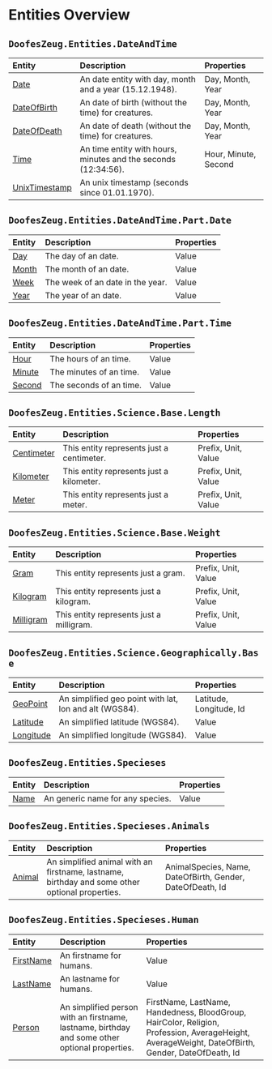 ﻿# Entities Overview


## `DoofesZeug.Entities.DateAndTime`

|Entity|Description|Properties|
|:-----|:----------|:---------|
|[Date](./DoofesZeug.Entities.DateAndTime/Date.md)|An date entity with day, month and a year (15.12.1948).|Day, Month, Year|
|[DateOfBirth](./DoofesZeug.Entities.DateAndTime/DateOfBirth.md)|An date of birth (without the time) for creatures.|Day, Month, Year|
|[DateOfDeath](./DoofesZeug.Entities.DateAndTime/DateOfDeath.md)|An date of death (without the time) for creatures.|Day, Month, Year|
|[Time](./DoofesZeug.Entities.DateAndTime/Time.md)|An time entity with hours, minutes and the seconds (12:34:56).|Hour, Minute, Second|
|[UnixTimestamp](./DoofesZeug.Entities.DateAndTime/UnixTimestamp.md)|An unix timestamp (seconds since 01.01.1970).||


## `DoofesZeug.Entities.DateAndTime.Part.Date`

|Entity|Description|Properties|
|:-----|:----------|:---------|
|[Day](./DoofesZeug.Entities.DateAndTime.Part.Date/Day.md)|The day of an date.|Value|
|[Month](./DoofesZeug.Entities.DateAndTime.Part.Date/Month.md)|The month of an date.|Value|
|[Week](./DoofesZeug.Entities.DateAndTime.Part.Date/Week.md)|The week of an date in the year.|Value|
|[Year](./DoofesZeug.Entities.DateAndTime.Part.Date/Year.md)|The year of an date.|Value|


## `DoofesZeug.Entities.DateAndTime.Part.Time`

|Entity|Description|Properties|
|:-----|:----------|:---------|
|[Hour](./DoofesZeug.Entities.DateAndTime.Part.Time/Hour.md)|The hours of an time.|Value|
|[Minute](./DoofesZeug.Entities.DateAndTime.Part.Time/Minute.md)|The minutes of an time.|Value|
|[Second](./DoofesZeug.Entities.DateAndTime.Part.Time/Second.md)|The seconds of an time.|Value|


## `DoofesZeug.Entities.Science.Base.Length`

|Entity|Description|Properties|
|:-----|:----------|:---------|
|[Centimeter](./DoofesZeug.Entities.Science.Base.Length/Centimeter.md)|This entity represents just a centimeter.|Prefix, Unit, Value|
|[Kilometer](./DoofesZeug.Entities.Science.Base.Length/Kilometer.md)|This entity represents just a kilometer.|Prefix, Unit, Value|
|[Meter](./DoofesZeug.Entities.Science.Base.Length/Meter.md)|This entity represents just a meter.|Prefix, Unit, Value|


## `DoofesZeug.Entities.Science.Base.Weight`

|Entity|Description|Properties|
|:-----|:----------|:---------|
|[Gram](./DoofesZeug.Entities.Science.Base.Weight/Gram.md)|This entity represents just a gram.|Prefix, Unit, Value|
|[Kilogram](./DoofesZeug.Entities.Science.Base.Weight/Kilogram.md)|This entity represents just a kilogram.|Prefix, Unit, Value|
|[Milligram](./DoofesZeug.Entities.Science.Base.Weight/Milligram.md)|This entity represents just a milligram.|Prefix, Unit, Value|


## `DoofesZeug.Entities.Science.Geographically.Base`

|Entity|Description|Properties|
|:-----|:----------|:---------|
|[GeoPoint](./DoofesZeug.Entities.Science.Geographically.Base/GeoPoint.md)|An simplified geo point with lat, lon and alt (WGS84).|Latitude, Longitude, Id|
|[Latitude](./DoofesZeug.Entities.Science.Geographically.Base/Latitude.md)|An simplified latitude (WGS84).|Value|
|[Longitude](./DoofesZeug.Entities.Science.Geographically.Base/Longitude.md)|An simplified longitude (WGS84).|Value|


## `DoofesZeug.Entities.Specieses`

|Entity|Description|Properties|
|:-----|:----------|:---------|
|[Name](./DoofesZeug.Entities.Specieses/Name.md)|An generic name for any species.|Value|


## `DoofesZeug.Entities.Specieses.Animals`

|Entity|Description|Properties|
|:-----|:----------|:---------|
|[Animal](./DoofesZeug.Entities.Specieses.Animals/Animal.md)|An simplified animal with an firstname, lastname, birthday and some other optional properties.|AnimalSpecies, Name, DateOfBirth, Gender, DateOfDeath, Id|


## `DoofesZeug.Entities.Specieses.Human`

|Entity|Description|Properties|
|:-----|:----------|:---------|
|[FirstName](./DoofesZeug.Entities.Specieses.Human/FirstName.md)|An firstname for humans.|Value|
|[LastName](./DoofesZeug.Entities.Specieses.Human/LastName.md)|An lastname for humans.|Value|
|[Person](./DoofesZeug.Entities.Specieses.Human/Person.md)|An simplified person with an firstname, lastname, birthday and some other optional properties.|FirstName, LastName, Handedness, BloodGroup, HairColor, Religion, Profession, AverageHeight, AverageWeight, DateOfBirth, Gender, DateOfDeath, Id|

